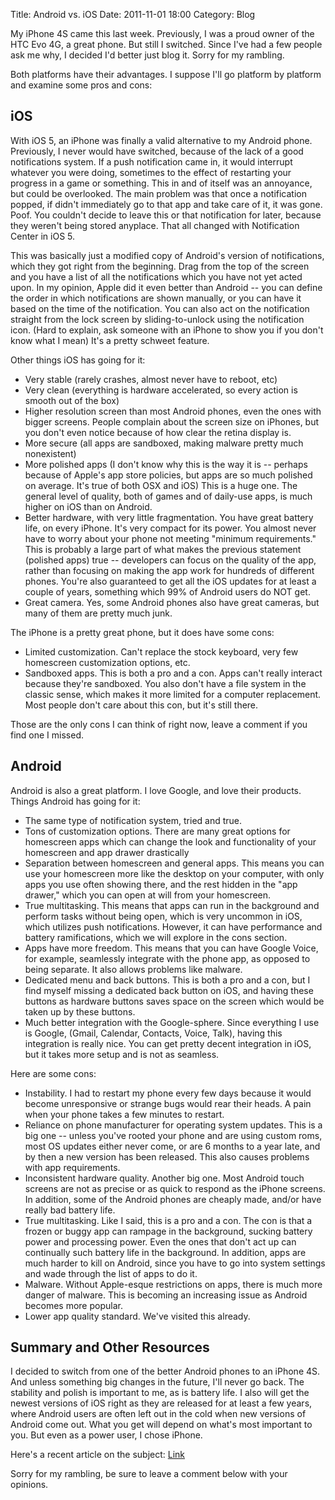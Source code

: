 Title: Android vs. iOS
Date: 2011-11-01 18:00
Category: Blog

My iPhone 4S came this last week.  Previously, I was a proud owner of the HTC
Evo 4G, a great phone.  But still I switched.  Since I've had a few people ask
me why, I decided I'd better just blog it.  Sorry for my rambling.

Both platforms have their advantages.  I suppose I'll go platform by platform
and examine some pros and cons:

iOS
---

With iOS 5, an iPhone was finally a valid alternative to my Android phone.
Previously, I never would have switched, because of the lack of a good
notifications system.  If a push notification came in, it would interrupt
whatever you were doing, sometimes to the effect of restarting your progress
in a game or something.  This in and of itself was an annoyance, but could be
overlooked.  The main problem was that once a notification popped, if didn't
immediately go to that app and take care of it, it was gone.  Poof.  You
couldn't decide to leave this or that notification for later, because they
weren't being stored anyplace.  That all changed with Notification Center in
iOS 5.

This was basically just a modified copy of Android's version of notifications,
which they got right from the beginning.  Drag from the top of the screen and
you have a list of all the notifications which you have not yet acted upon.  In
my opinion, Apple did it even better than Android -- you can define the order
in which notifications are shown manually, or you can have it based on the time
of the notification.  You can also act on the notification straight from the
lock screen by sliding-to-unlock using the notification icon.  (Hard to
explain, ask someone with an iPhone to show you if you don't know what I mean)
It's a pretty schweet feature.

Other things iOS has going for it:

- Very stable (rarely crashes, almost never have to reboot, etc)
- Very clean (everything is hardware accelerated, so every action is smooth out
of the box)
- Higher resolution screen than most Android phones, even the ones with bigger
screens.  People complain about the screen size on iPhones, but you don't even
notice because of how clear the retina display is.
- More secure (all apps are sandboxed, making malware pretty much nonexistent)
- More polished apps (I don't know why this is the way it is -- perhaps because
of Apple's app store policies, but apps are so much polished on average.  It's
true of both OSX and iOS)  This is a huge one.  The general level of quality,
both of games and of daily-use apps, is much higher on iOS than on Android.
- Better hardware, with very little fragmentation.  You have great battery life,
on every iPhone.  It's very compact for its power.  You almost never have to
worry about your phone not meeting "minimum requirements."  This is probably a
large part of what makes the previous statement (polished apps) true --
developers can focus on the quality of the app, rather than focusing on making
the app work for hundreds of different phones.  You're also guaranteed to get
all the iOS updates for at least a couple of years, something which 99% of
Android users do NOT get.
- Great camera.  Yes, some Android phones also have great cameras, but many of
them are pretty much junk.

The iPhone is a pretty great phone, but it does have some cons:

- Limited customization.  Can't replace the stock keyboard, very few homescreen
customization options, etc.
- Sandboxed apps.  This is both a pro and a con.  Apps can't really interact
because they're sandboxed.  You also don't have a file system in the classic
sense, which makes it more limited for a computer replacement.  Most people
don't care about this con, but it's still there.

Those are the only cons I can think of right now, leave a comment if you find
one I missed.

Android
-------

Android is also a great platform.  I love Google, and love their products.
Things Android has going for it:

- The same type of notification system, tried and true.
- Tons of customization options.  There are many great options for homescreen
apps which can change the look and functionality of your homescreen and app
drawer drastically
- Separation between homescreen and general apps.  This means you can use your
homescreen more like the desktop on your computer, with only apps you use often
showing there, and the rest hidden in the "app drawer," which you can open at
will from your homescreen.
- True multitasking.  This means that apps can run in the background and perform
tasks without being open, which is very uncommon in iOS, which utilizes push
notifications.  However, it can have performance and battery ramifications,
which we will explore in the cons section.
- Apps have more freedom.  This means that you can have Google Voice, for
example, seamlessly integrate with the phone app, as opposed to being separate.
It also allows problems like malware.
- Dedicated menu and back buttons.  This is both a pro and a con, but I find
myself missing a dedicated back button on iOS, and having these buttons as
hardware buttons saves space on the screen which would be taken up by these
buttons.
- Much better integration with the Google-sphere.  Since everything I use is
Google, (Gmail, Calendar, Contacts, Voice, Talk), having this integration is
really nice.  You can get pretty decent integration in iOS, but it takes more
setup and is not as seamless.

Here are some cons:

- Instability.  I had to restart my phone every few days because it would become
unresponsive or strange bugs would rear their heads.  A pain when your phone
takes a few minutes to restart.
- Reliance on phone manufacturer for operating system updates.  This is a big
one -- unless you've rooted your phone and are using custom roms, most OS
updates either never come, or are 6 months to a year late, and by then a new
version has been released.  This also causes problems with app requirements.
- Inconsistent hardware quality.  Another big one.  Most Android touch screens
are not as precise or as quick to respond as the iPhone screens.  In addition,
some of the Android phones are cheaply made, and/or have really bad battery
life.
- True multitasking.  Like I said, this is a pro and a con.  The con is that a
frozen or buggy app can rampage in the background, sucking battery power and
processing power.  Even the ones that don't act up can continually such battery
life in the background.  In addition, apps are much harder to kill on Android,
since you have to go into system settings and wade through the list of apps to
do it.
- Malware.  Without Apple-esque restrictions on apps, there is much more danger
of malware.  This is becoming an increasing issue as Android becomes more
popular.
- Lower app quality standard.  We've visited this already.

Summary and Other Resources
---------------------------

I decided to switch from one of the better Android phones to an iPhone 4S.  And
unless something big changes in the future, I'll never go back.  The stability
and polish is important to me, as is battery life.  I also will get the newest
versions of iOS right as they are released for at least a few years, where
Android users are often left out in the cold when new versions of Android come
out.  What you get will depend on what's most important to you.  But even as a
power user, I chose iPhone.

Here's a recent article on the subject: [Link][1]

Sorry for my rambling, be sure to leave a comment below with your opinions.

[1]: http://www.foxnews.com/scitech/2011/10/26/iphone-4s-vs-android-phones-whats-better-for/
